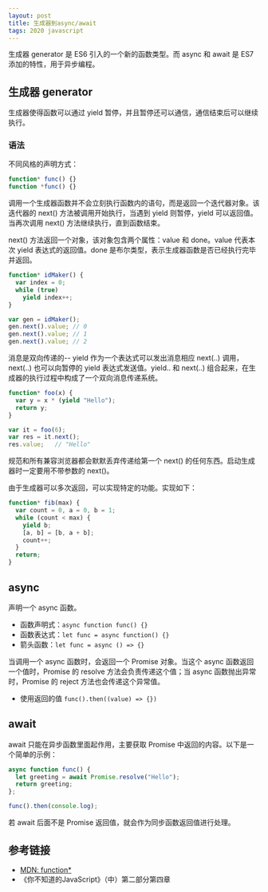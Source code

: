 ```yaml
---
layout: post
title: 生成器到async/await
tags: 2020 javascript
---
```

生成器 generator 是 ES6 引入的一个新的函数类型。而 async 和 await 是 ES7 添加的特性，用于异步编程。

## 生成器 generator
生成器使得函数可以通过 yield 暂停，并且暂停还可以通信，通信结束后可以继续执行。

### 语法
不同风格的声明方式：
```js
function* func() {}
function *func() {}
```

调用一个生成器函数并不会立刻执行函数内的语句，而是返回一个迭代器对象。该迭代器的 next() 方法被调用开始执行，当遇到 yield 则暂停，yield 可以返回值。当再次调用 next() 方法继续执行，直到函数结束。

next() 方法返回一个对象，该对象包含两个属性：value 和 done。value 代表本次 yield 表达式的返回值。done 是布尔类型，表示生成器函数是否已经执行完毕并返回。

```js
function* idMaker() {
  var index = 0;
  while (true)
    yield index++;
}

var gen = idMaker();
gen.next().value; // 0
gen.next().value; // 1
gen.next().value; // 2
```

消息是双向传递的-- yield 作为一个表达式可以发出消息相应 next(..) 调用，next(..) 也可以向暂停的 yield 表达式发送值。yield.. 和 next(..) 组合起来，在生成器的执行过程中构成了一个双向消息传递系统。
```js
function* foo(x) {
  var y = x * (yield "Hello");
  return y;   
}

var it = foo(6);
var res = it.next();
res.value;   // "Hello"
```
规范和所有兼容浏览器都会默默丢弃传递给第一个 next() 的任何东西。启动生成器时一定要用不带参数的 next()。

由于生成器可以多次返回，可以实现特定的功能。实现如下：
```js
function* fib(max) {
  var count = 0, a = 0, b = 1;
  while (count < max) {
    yield b;
    [a, b] = [b, a + b];
    count++;
  }
  return;
}
```

## async
声明一个 async 函数。  
- 函数声明式：`async function func() {}`
- 函数表达式：`let func = async function() {}`
- 箭头函数：`let func = async () => {}`

当调用一个 async 函数时，会返回一个 Promise 对象。当这个 async 函数返回一个值时，Promise 的 resolve 方法会负责传递这个值；当 async 函数抛出异常时，Promise 的 reject 方法也会传递这个异常值。  
- 使用返回的值 `func().then((value) => {})`

## await
await 只能在异步函数里面起作用，主要获取 Promise 中返回的内容。以下是一个简单的示例：

```js
async function func() {
  let greeting = await Promise.resolve("Hello");
  return greeting;
};

func().then(console.log);
```
若 await 后面不是 Promise 返回值，就会作为同步函数返回值进行处理。

## 参考链接
- [ MDN: function* ](https://developer.mozilla.org/en-US/docs/Web/JavaScript/Reference/Statements/function*)
- 《你不知道的JavaScript》（中）第二部分第四章
